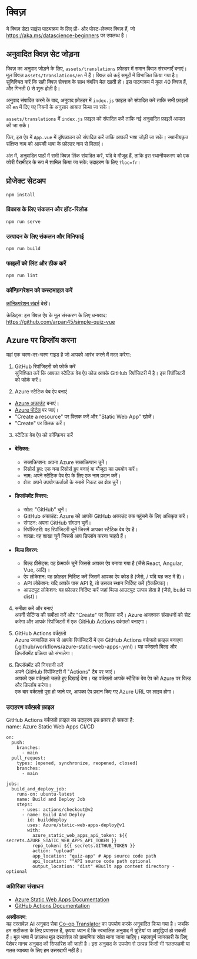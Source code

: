 <!--
CO_OP_TRANSLATOR_METADATA:
{
  "original_hash": "e92c33ea498915a13c9aec162616db18",
  "translation_date": "2025-08-24T00:39:48+00:00",
  "source_file": "quiz-app/README.md",
  "language_code": "hi"
}
-->
# क्विज़

ये क्विज़ डेटा साइंस पाठ्यक्रम के लिए प्री- और पोस्ट-लेक्चर क्विज़ हैं, जो https://aka.ms/datascience-beginners पर उपलब्ध है।  
## अनुवादित क्विज़ सेट जोड़ना

क्विज़ का अनुवाद जोड़ने के लिए, `assets/translations` फ़ोल्डर में समान क्विज़ संरचनाएँ बनाएं। मूल क्विज़ `assets/translations/en` में हैं। क्विज़ को कई समूहों में विभाजित किया गया है। सुनिश्चित करें कि सही क्विज़ सेक्शन के साथ नंबरिंग मेल खाती हो। इस पाठ्यक्रम में कुल 40 क्विज़ हैं, और गिनती 0 से शुरू होती है।

अनुवाद संपादित करने के बाद, अनुवाद फ़ोल्डर में `index.js` फ़ाइल को संपादित करें ताकि सभी फ़ाइलों को `en` में दिए गए नियमों के अनुसार आयात किया जा सके।

`assets/translations` में `index.js` फ़ाइल को संपादित करें ताकि नई अनुवादित फ़ाइलें आयात की जा सकें।

फिर, इस ऐप में `App.vue` में ड्रॉपडाउन को संपादित करें ताकि आपकी भाषा जोड़ी जा सके। स्थानीयकृत संक्षिप्त नाम को आपकी भाषा के फ़ोल्डर नाम से मिलाएं।

अंत में, अनुवादित पाठों में सभी क्विज़ लिंक संपादित करें, यदि वे मौजूद हैं, ताकि इस स्थानीयकरण को एक क्वेरी पैरामीटर के रूप में शामिल किया जा सके: उदाहरण के लिए `?loc=fr`।  

## प्रोजेक्ट सेटअप

```
npm install
```

### विकास के लिए संकलन और हॉट-रिलोड

```
npm run serve
```

### उत्पादन के लिए संकलन और मिनिफाई

```
npm run build
```

### फाइलों को लिंट और ठीक करें

```
npm run lint
```

### कॉन्फ़िगरेशन को कस्टमाइज़ करें

[कॉन्फ़िगरेशन संदर्भ](https://cli.vuejs.org/config/) देखें।

क्रेडिट्स: इस क्विज़ ऐप के मूल संस्करण के लिए धन्यवाद: https://github.com/arpan45/simple-quiz-vue  

## Azure पर डिप्लॉय करना

यहां एक चरण-दर-चरण गाइड है जो आपको आरंभ करने में मदद करेगा:

1. GitHub रिपॉजिटरी को फोर्क करें  
सुनिश्चित करें कि आपका स्टैटिक वेब ऐप कोड आपके GitHub रिपॉजिटरी में है। इस रिपॉजिटरी को फोर्क करें।  

2. Azure स्टैटिक वेब ऐप बनाएं  
- [Azure अकाउंट](http://azure.microsoft.com) बनाएं।  
- [Azure पोर्टल](https://portal.azure.com) पर जाएं।  
- "Create a resource" पर क्लिक करें और "Static Web App" खोजें।  
- "Create" पर क्लिक करें।  

3. स्टैटिक वेब ऐप को कॉन्फ़िगर करें  
- #### बेसिक्स:  
  - सब्सक्रिप्शन: अपना Azure सब्सक्रिप्शन चुनें।  
  - रिसोर्स ग्रुप: एक नया रिसोर्स ग्रुप बनाएं या मौजूदा का उपयोग करें।  
  - नाम: अपने स्टैटिक वेब ऐप के लिए एक नाम प्रदान करें।  
  - क्षेत्र: अपने उपयोगकर्ताओं के सबसे निकट का क्षेत्र चुनें।  

- #### डिप्लॉयमेंट विवरण:  
  - स्रोत: "GitHub" चुनें।  
  - GitHub अकाउंट: Azure को आपके GitHub अकाउंट तक पहुंचने के लिए अधिकृत करें।  
  - संगठन: अपना GitHub संगठन चुनें।  
  - रिपॉजिटरी: वह रिपॉजिटरी चुनें जिसमें आपका स्टैटिक वेब ऐप है।  
  - शाखा: वह शाखा चुनें जिससे आप डिप्लॉय करना चाहते हैं।  

- #### बिल्ड विवरण:  
  - बिल्ड प्रीसेट्स: वह फ्रेमवर्क चुनें जिससे आपका ऐप बनाया गया है (जैसे React, Angular, Vue, आदि)।  
  - ऐप लोकेशन: वह फ़ोल्डर निर्दिष्ट करें जिसमें आपका ऐप कोड है (जैसे, / यदि यह रूट में है)।  
  - API लोकेशन: यदि आपके पास API है, तो उसका स्थान निर्दिष्ट करें (वैकल्पिक)।  
  - आउटपुट लोकेशन: वह फ़ोल्डर निर्दिष्ट करें जहां बिल्ड आउटपुट उत्पन्न होता है (जैसे, build या dist)।  

4. समीक्षा करें और बनाएं  
अपनी सेटिंग्स की समीक्षा करें और "Create" पर क्लिक करें। Azure आवश्यक संसाधनों को सेट करेगा और आपके रिपॉजिटरी में एक GitHub Actions वर्कफ़्लो बनाएगा।  

5. GitHub Actions वर्कफ़्लो  
Azure स्वचालित रूप से आपके रिपॉजिटरी में एक GitHub Actions वर्कफ़्लो फ़ाइल बनाएगा (.github/workflows/azure-static-web-apps-<name>.yml)। यह वर्कफ़्लो बिल्ड और डिप्लॉयमेंट प्रक्रिया को संभालेगा।  

6. डिप्लॉयमेंट की निगरानी करें  
अपने GitHub रिपॉजिटरी में "Actions" टैब पर जाएं।  
आपको एक वर्कफ़्लो चलते हुए दिखाई देगा। यह वर्कफ़्लो आपके स्टैटिक वेब ऐप को Azure पर बिल्ड और डिप्लॉय करेगा।  
एक बार वर्कफ़्लो पूरा हो जाने पर, आपका ऐप प्रदान किए गए Azure URL पर लाइव होगा।  

### उदाहरण वर्कफ़्लो फ़ाइल

GitHub Actions वर्कफ़्लो फ़ाइल का उदाहरण इस प्रकार हो सकता है:  
name: Azure Static Web Apps CI/CD  
```
on:
  push:
    branches:
      - main
  pull_request:
    types: [opened, synchronize, reopened, closed]
    branches:
      - main

jobs:
  build_and_deploy_job:
    runs-on: ubuntu-latest
    name: Build and Deploy Job
    steps:
      - uses: actions/checkout@v2
      - name: Build And Deploy
        id: builddeploy
        uses: Azure/static-web-apps-deploy@v1
        with:
          azure_static_web_apps_api_token: ${{ secrets.AZURE_STATIC_WEB_APPS_API_TOKEN }}
          repo_token: ${{ secrets.GITHUB_TOKEN }}
          action: "upload"
          app_location: "quiz-app" # App source code path
          api_location: ""API source code path optional
          output_location: "dist" #Built app content directory - optional
```  

### अतिरिक्त संसाधन  
- [Azure Static Web Apps Documentation](https://learn.microsoft.com/azure/static-web-apps/getting-started)  
- [GitHub Actions Documentation](https://docs.github.com/actions/use-cases-and-examples/deploying/deploying-to-azure-static-web-app)  

**अस्वीकरण**:  
यह दस्तावेज़ AI अनुवाद सेवा [Co-op Translator](https://github.com/Azure/co-op-translator) का उपयोग करके अनुवादित किया गया है। जबकि हम सटीकता के लिए प्रयासरत हैं, कृपया ध्यान दें कि स्वचालित अनुवाद में त्रुटियां या अशुद्धियां हो सकती हैं। मूल भाषा में उपलब्ध मूल दस्तावेज़ को प्रामाणिक स्रोत माना जाना चाहिए। महत्वपूर्ण जानकारी के लिए, पेशेवर मानव अनुवाद की सिफारिश की जाती है। इस अनुवाद के उपयोग से उत्पन्न किसी भी गलतफहमी या गलत व्याख्या के लिए हम उत्तरदायी नहीं हैं।